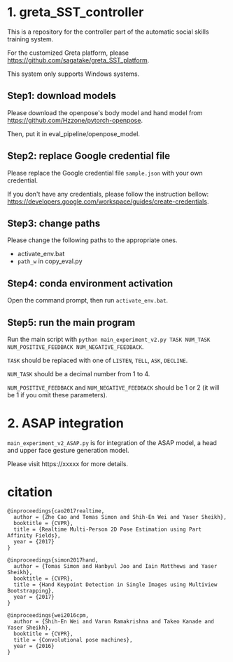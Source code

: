 # 1. greta_SST_controller

This is a repository for the controller part of the automatic social skills training system.

For the customized Greta platform, please https://github.com/sagatake/greta_SST_platform.

This system only supports Windows systems.

## Step1: download models

Please download the openpose's body model and hand model from https://github.com/Hzzone/pytorch-openpose.

Then, put it in eval_pipeline/openpose_model.

## Step2: replace Google credential file

Please replace the Google credential file `sample.json` with your own credential.

If you don't have any credentials, please follow the instruction bellow: https://developers.google.com/workspace/guides/create-credentials.

## Step3: change paths

Please change the following paths to the appropriate ones.

* activate_env.bat
* `path_w` in copy_eval.py

## Step4: conda environment activation

Open the command prompt, then run `activate_env.bat`.

## Step5: run the main program

Run the main script with `python main_experiment_v2.py TASK NUM_TASK NUM_POSITIVE_FEEDBACK NUM_NEGATIVE_FEEDBACK`.

`TASK` should be replaced with one of `LISTEN`, `TELL`, `ASK`, `DECLINE`.

`NUM_TASK` should be a decimal number from 1 to 4.

`NUM_POSITIVE_FEEDBACK` and `NUM_NEGATIVE_FEEDBACK` should be 1 or 2 (it will be 1 if you omit these parameters).

# 2. ASAP integration

`main_experiment_v2_ASAP.py` is for integration of the ASAP model, a head and upper face gesture generation model.

Please visit https://xxxxx for more details.

# citation

```
@inproceedings{cao2017realtime,
  author = {Zhe Cao and Tomas Simon and Shih-En Wei and Yaser Sheikh},
  booktitle = {CVPR},
  title = {Realtime Multi-Person 2D Pose Estimation using Part Affinity Fields},
  year = {2017}
}

@inproceedings{simon2017hand,
  author = {Tomas Simon and Hanbyul Joo and Iain Matthews and Yaser Sheikh},
  booktitle = {CVPR},
  title = {Hand Keypoint Detection in Single Images using Multiview Bootstrapping},
  year = {2017}
}

@inproceedings{wei2016cpm,
  author = {Shih-En Wei and Varun Ramakrishna and Takeo Kanade and Yaser Sheikh},
  booktitle = {CVPR},
  title = {Convolutional pose machines},
  year = {2016}
}
```
